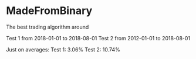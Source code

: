 # MadeFromBinary
The best trading algorithm around 

Test 1 from 2018-01-01 to 2018-08-01
Test 2 from 2012-01-01 to 2018-08-01

Just on averages:
  Test 1: 3.06%
  Test 2: 10.74%
